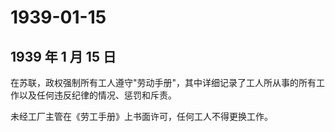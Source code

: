 # 1939-01-15

## 1939 年 1 月 15 日

在苏联，政权强制所有工人遵守"劳动手册"，其中详细记录了工人所从事的所有工作以及任何违反纪律的情况、惩罚和斥责。

未经工厂主管在《劳工手册》上书面许可，任何工人不得更换工作。

